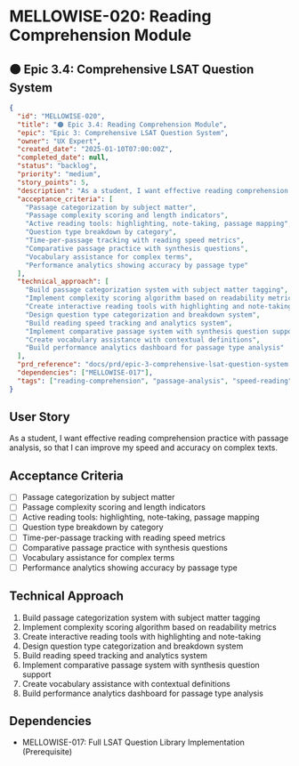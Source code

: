 # MELLOWISE-020: Reading Comprehension Module

## 🟠 Epic 3.4: Comprehensive LSAT Question System

```json
{
  "id": "MELLOWISE-020",
  "title": "🟠 Epic 3.4: Reading Comprehension Module",
  "epic": "Epic 3: Comprehensive LSAT Question System",
  "owner": "UX Expert",
  "created_date": "2025-01-10T07:00:00Z",
  "completed_date": null,
  "status": "backlog",
  "priority": "medium",
  "story_points": 5,
  "description": "As a student, I want effective reading comprehension practice with passage analysis, so that I can improve my speed and accuracy on complex texts.",
  "acceptance_criteria": [
    "Passage categorization by subject matter",
    "Passage complexity scoring and length indicators",
    "Active reading tools: highlighting, note-taking, passage mapping",
    "Question type breakdown by category",
    "Time-per-passage tracking with reading speed metrics",
    "Comparative passage practice with synthesis questions",
    "Vocabulary assistance for complex terms",
    "Performance analytics showing accuracy by passage type"
  ],
  "technical_approach": [
    "Build passage categorization system with subject matter tagging",
    "Implement complexity scoring algorithm based on readability metrics",
    "Create interactive reading tools with highlighting and note-taking",
    "Design question type categorization and breakdown system",
    "Build reading speed tracking and analytics system",
    "Implement comparative passage system with synthesis question support",
    "Create vocabulary assistance with contextual definitions",
    "Build performance analytics dashboard for passage type analysis"
  ],
  "prd_reference": "docs/prd/epic-3-comprehensive-lsat-question-system.md",
  "dependencies": ["MELLOWISE-017"],
  "tags": ["reading-comprehension", "passage-analysis", "speed-reading"]
}
```

## User Story
As a student, I want effective reading comprehension practice with passage analysis, so that I can improve my speed and accuracy on complex texts.

## Acceptance Criteria
- [ ] Passage categorization by subject matter
- [ ] Passage complexity scoring and length indicators
- [ ] Active reading tools: highlighting, note-taking, passage mapping
- [ ] Question type breakdown by category
- [ ] Time-per-passage tracking with reading speed metrics
- [ ] Comparative passage practice with synthesis questions
- [ ] Vocabulary assistance for complex terms
- [ ] Performance analytics showing accuracy by passage type

## Technical Approach
1. Build passage categorization system with subject matter tagging
2. Implement complexity scoring algorithm based on readability metrics
3. Create interactive reading tools with highlighting and note-taking
4. Design question type categorization and breakdown system
5. Build reading speed tracking and analytics system
6. Implement comparative passage system with synthesis question support
7. Create vocabulary assistance with contextual definitions
8. Build performance analytics dashboard for passage type analysis

## Dependencies
- MELLOWISE-017: Full LSAT Question Library Implementation (Prerequisite)